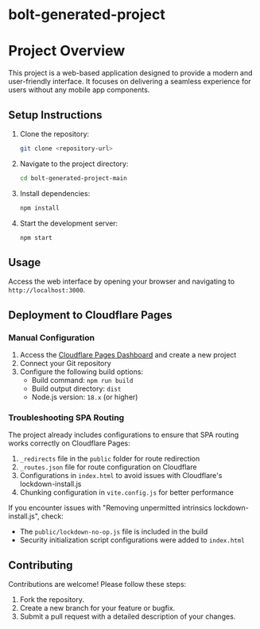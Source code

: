 # bolt-generated-project

# Project Overview
This project is a web-based application designed to provide a modern and user-friendly interface. It focuses on delivering a seamless experience for users without any mobile app components.

## Setup Instructions
1. Clone the repository:
   ```bash
   git clone <repository-url>
   ```
2. Navigate to the project directory:
   ```bash
   cd bolt-generated-project-main
   ```
3. Install dependencies:
   ```bash
   npm install
   ```
4. Start the development server:
   ```bash
   npm start
   ```

## Usage
Access the web interface by opening your browser and navigating to `http://localhost:3000`.

## Deployment to Cloudflare Pages

### Manual Configuration
1. Access the [Cloudflare Pages Dashboard](https://dash.cloudflare.com) and create a new project
2. Connect your Git repository
3. Configure the following build options:
   - Build command: `npm run build`
   - Build output directory: `dist`
   - Node.js version: `18.x` (or higher)

### Troubleshooting SPA Routing
The project already includes configurations to ensure that SPA routing works correctly on Cloudflare Pages:

1. `_redirects` file in the `public` folder for route redirection
2. `_routes.json` file for route configuration on Cloudflare
3. Configurations in `index.html` to avoid issues with Cloudflare's lockdown-install.js
4. Chunking configuration in `vite.config.js` for better performance

If you encounter issues with "Removing unpermitted intrinsics lockdown-install.js", check:
- The `public/lockdown-no-op.js` file is included in the build
- Security initialization script configurations were added to `index.html`

## Contributing
Contributions are welcome! Please follow these steps:
1. Fork the repository.
2. Create a new branch for your feature or bugfix.
3. Submit a pull request with a detailed description of your changes.

